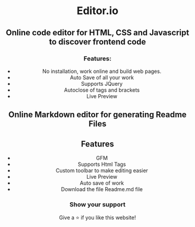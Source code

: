 <div align="center">

# Editor.io

## Online code editor for HTML, CSS and Javascript to discover frontend code

### Features:

- No installation, work online and build web pages.
- Auto Save of all your work
- Supports JQuery
- Autoclose of tags and brackets
- Live Preview

## Online Markdown editor for generating Readme Files


## Features

- GFM
- Supports Html Tags
- Custom toolbar to make editing easier
- Live Preview
- Auto save of work
- Download the file Readme.md file

### Show your support

Give a ⭐ if you like this website!
